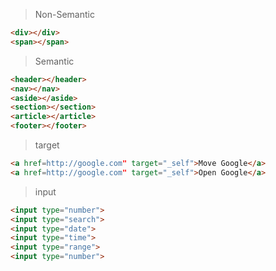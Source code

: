 >Non-Semantic
``` html
<div></div>
<span></span>
```
>Semantic
``` html
<header></header>
<nav></nav>
<aside></aside>
<section></section>
<article></article>
<footer></footer>
```
>target
``` html
<a href=http://google.com" target="_self">Move Google</a>
<a href=http://google.com" target="_self">Open Google</a>
```
>input
``` html
<input type="number">
<input type="search">
<input type="date">
<input type="time">
<input type="range">
<input type="number">
```